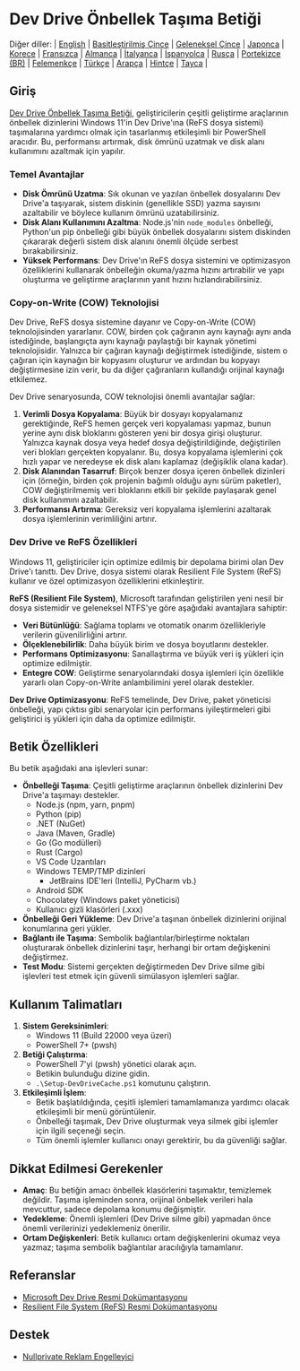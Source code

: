 # Dev Drive Önbellek Taşıma Betiği

Diğer diller:
| [English](README.en-us.md) | [Basitleştirilmiş Çince](README.md) | [Geleneksel Çince](README.zh-tw.md) | [Japonca](README.ja-jp.md) | [Korece](README.ko-kr.md) | [Fransızca](README.fr-fr.md) | [Almanca](README.de-de.md) | [İtalyanca](README.it-it.md) | [İspanyolca](README.es-es.md) | [Rusça](README.ru-ru.md) | [Portekizce (BR)](README.pt-br.md) | [Felemenkçe](README.nl-nl.md) | [Türkçe](README.tr-tr.md) | [Arapça](README.ar-sa.md) | [Hintçe](README.hi-in.md) | [Tayca](README.th-th.md) |

## Giriş

[Dev Drive Önbellek Taşıma Betiği](https://github.com/jqknono/migrate-to-win11-dev-drive), geliştiricilerin çeşitli geliştirme araçlarının önbellek dizinlerini Windows 11'in Dev Drive'ına (ReFS dosya sistemi) taşımalarına yardımcı olmak için tasarlanmış etkileşimli bir PowerShell aracıdır. Bu, performansı artırmak, disk ömrünü uzatmak ve disk alanı kullanımını azaltmak için yapılır.

### Temel Avantajlar

- **Disk Ömrünü Uzatma**: Sık okunan ve yazılan önbellek dosyalarını Dev Drive'a taşıyarak, sistem diskinin (genellikle SSD) yazma sayısını azaltabilir ve böylece kullanım ömrünü uzatabilirsiniz.
- **Disk Alanı Kullanımını Azaltma**: Node.js'nin `node_modules` önbelleği, Python'un pip önbelleği gibi büyük önbellek dosyalarını sistem diskinden çıkararak değerli sistem disk alanını önemli ölçüde serbest bırakabilirsiniz.
- **Yüksek Performans**: Dev Drive'ın ReFS dosya sistemini ve optimizasyon özelliklerini kullanarak önbelleğin okuma/yazma hızını artırabilir ve yapı oluşturma ve geliştirme araçlarının yanıt hızını hızlandırabilirsiniz.

### Copy-on-Write (COW) Teknolojisi

Dev Drive, ReFS dosya sistemine dayanır ve Copy-on-Write (COW) teknolojisinden yararlanır. COW, birden çok çağıranın aynı kaynağı aynı anda istediğinde, başlangıçta aynı kaynağı paylaştığı bir kaynak yönetimi teknolojisidir. Yalnızca bir çağıran kaynağı değiştirmek istediğinde, sistem o çağıran için kaynağın bir kopyasını oluşturur ve ardından bu kopyayı değiştirmesine izin verir, bu da diğer çağıranların kullandığı orijinal kaynağı etkilemez.

Dev Drive senaryosunda, COW teknolojisi önemli avantajlar sağlar:

1.  **Verimli Dosya Kopyalama**: Büyük bir dosyayı kopyalamanız gerektiğinde, ReFS hemen gerçek veri kopyalaması yapmaz, bunun yerine aynı disk bloklarını gösteren yeni bir dosya girişi oluşturur. Yalnızca kaynak dosya veya hedef dosya değiştirildiğinde, değiştirilen veri blokları gerçekten kopyalanır. Bu, dosya kopyalama işlemlerini çok hızlı yapar ve neredeyse ek disk alanı kaplamaz (değişiklik olana kadar).
2.  **Disk Alanından Tasarruf**: Birçok benzer dosya içeren önbellek dizinleri için (örneğin, birden çok projenin bağımlı olduğu aynı sürüm paketler), COW değiştirilmemiş veri bloklarını etkili bir şekilde paylaşarak genel disk kullanımını azaltabilir.
3.  **Performansı Artırma**: Gereksiz veri kopyalama işlemlerini azaltarak dosya işlemlerinin verimliliğini artırır.

### Dev Drive ve ReFS Özellikleri

Windows 11, geliştiriciler için optimize edilmiş bir depolama birimi olan Dev Drive'ı tanıttı. Dev Drive, dosya sistemi olarak Resilient File System (ReFS) kullanır ve özel optimizasyon özelliklerini etkinleştirir.

**ReFS (Resilient File System)**, Microsoft tarafından geliştirilen yeni nesil bir dosya sistemidir ve geleneksel NTFS'ye göre aşağıdaki avantajlara sahiptir:

- **Veri Bütünlüğü**: Sağlama toplamı ve otomatik onarım özellikleriyle verilerin güvenilirliğini artırır.
- **Ölçeklenebilirlik**: Daha büyük birim ve dosya boyutlarını destekler.
- **Performans Optimizasyonu**: Sanallaştırma ve büyük veri iş yükleri için optimize edilmiştir.
- **Entegre COW**: Geliştirme senaryolarındaki dosya işlemleri için özellikle yararlı olan Copy-on-Write anlambilimini yerel olarak destekler.

**Dev Drive Optimizasyonu**: ReFS temelinde, Dev Drive, paket yöneticisi önbelleği, yapı çıktısı gibi senaryolar için performans iyileştirmeleri gibi geliştirici iş yükleri için daha da optimize edilmiştir.

## Betik Özellikleri

Bu betik aşağıdaki ana işlevleri sunar:

- **Önbelleği Taşıma**: Çeşitli geliştirme araçlarının önbellek dizinlerini Dev Drive'a taşımayı destekler.
  - Node.js (npm, yarn, pnpm)
  - Python (pip)
  - .NET (NuGet)
  - Java (Maven, Gradle)
  - Go (Go modülleri)
  - Rust (Cargo)
  - VS Code Uzantıları
  - Windows TEMP/TMP dizinleri
    - JetBrains IDE'leri (IntelliJ, PyCharm vb.)
  - Android SDK
  - Chocolatey (Windows paket yöneticisi)
  - Kullanıcı gizli klasörleri (.xxx)
- **Önbelleği Geri Yükleme**: Dev Drive'a taşınan önbellek dizinlerini orijinal konumlarına geri yükler.
- **Bağlantı ile Taşıma**: Sembolik bağlantılar/birleştirme noktaları oluşturarak önbellek dizinlerini taşır, herhangi bir ortam değişkenini değiştirmez.
- **Test Modu**: Sistemi gerçekten değiştirmeden Dev Drive silme gibi işlevleri test etmek için güvenli simülasyon işlemleri sağlar.

## Kullanım Talimatları

1.  **Sistem Gereksinimleri**:
    - Windows 11 (Build 22000 veya üzeri)
    - PowerShell 7+ (pwsh)
2.  **Betiği Çalıştırma**:
    - PowerShell 7'yi (pwsh) yönetici olarak açın.
    - Betikin bulunduğu dizine gidin.
    - `.\Setup-DevDriveCache.ps1` komutunu çalıştırın.
3.  **Etkileşimli İşlem**:
    - Betik başlatıldığında, çeşitli işlemleri tamamlamanıza yardımcı olacak etkileşimli bir menü görüntülenir.
    - Önbelleği taşımak, Dev Drive oluşturmak veya silmek gibi işlemler için ilgili seçeneği seçin.
    - Tüm önemli işlemler kullanıcı onayı gerektirir, bu da güvenliği sağlar.

## Dikkat Edilmesi Gerekenler

- **Amaç**: Bu betiğin amacı önbellek klasörlerini taşımaktır, temizlemek değildir. Taşıma işleminden sonra, orijinal önbellek verileri hala mevcuttur, sadece depolama konumu değişmiştir.
- **Yedekleme**: Önemli işlemleri (Dev Drive silme gibi) yapmadan önce önemli verilerinizi yedeklemeniz önerilir.
- **Ortam Değişkenleri**: Betik kullanıcı ortam değişkenlerini okumaz veya yazmaz; taşıma sembolik bağlantılar aracılığıyla tamamlanır.

## Referanslar

- [Microsoft Dev Drive Resmi Dokümantasyonu](https://learn.microsoft.com/en-us/windows/dev-drive/)
- [Resilient File System (ReFS) Resmi Dokümantasyonu](https://learn.microsoft.com/en-us/windows-server/storage/refs/refs-overview)

## Destek

- [Nullprivate Reklam Engelleyici](https://www.nullprivate.com)